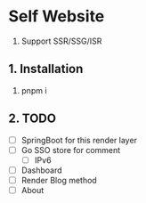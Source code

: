 # Self Website

1. Support SSR/SSG/ISR

## 1. Installation

1. pnpm i

## 2. TODO

- [ ] SpringBoot for this render layer
- [ ] Go SSO store for comment
  - [ ] IPv6
- [ ] Dashboard
- [ ] Render Blog method
- [ ] About
